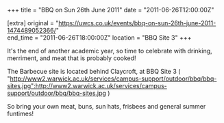 +++
title = "BBQ on Sun 26th June 2011"
date = "2011-06-26T12:00:00Z"

[extra]
original = "https://uwcs.co.uk/events/bbq-on-sun-26th-june-2011-1474489052366/"    
end_time = "2011-06-26T18:00:00Z"
location = "BBQ Site 3"
+++

It's the end of another academic year, so time to celebrate with drinking, merriment, and meat that is probably cooked\!

The Barbecue site is located behind Claycroft, at BBQ Site 3 ( "http://www2.warwick.ac.uk/services/campus-support/outdoor/bbq/bbq-sites.jpg":http://www2.warwick.ac.uk/services/campus-support/outdoor/bbq/bbq-sites.jpg )

So bring your own meat, buns, sun hats, frisbees and general summer funtimes\!


